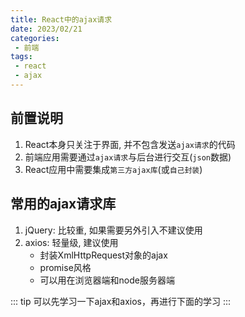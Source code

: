```yaml
---
title: React中的ajax请求
date: 2023/02/21
categories:
 - 前端
tags:
 - react
 - ajax
---
```

## 前置说明
1. React本身只关注于界面, 并不包含发送`ajax请求`的代码
2. 前端应用需要通过`ajax请求`与后台进行交互(`json`数据)
3. React应用中需要集成`第三方ajax库`(或`自己封装`)

## 常用的ajax请求库
1. jQuery: 比较重, 如果需要另外引入不建议使用
2. axios: 轻量级, 建议使用
    - 封装XmlHttpRequest对象的ajax
    - promise风格
    - 可以用在浏览器端和node服务器端

::: tip
可以先学习一下ajax和axios，再进行下面的学习
:::
